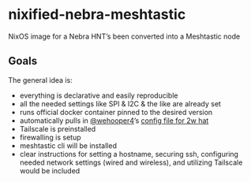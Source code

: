 # nixified-nebra-meshtastic
NixOS image for a Nebra HNT’s been converted into a Meshtastic node

## Goals

The general idea is:

- everything is declarative and easily reproducible 
- all the needed settings like SPI & I2C & the like are already set
- runs official docker container pinned to the desired version 
- automatically pulls in [@wehooper4](https://github.com/wehooper4)’s [config file for 2w hat](https://github.com/wehooper4/Meshtastic-Hardware/blob/main/NebraHat/NebraHat_2W.yaml) 
- Tailscale is preinstalled 
- firewalling is setup
- meshtastic cli will be installed 
- clear instructions for setting a hostname,  securing ssh, configuring needed network settings (wired and wireless), and utilizing Tailscale would be included
